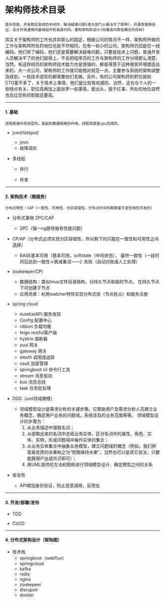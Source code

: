# 架构师技术目录

    提升性能，开发稳定高效的中间件，解决疑难问题(绝大部门人解决不了那种)，开源库替换验证，设计开发通用的基础组件和高级代码，重构架构和设计(向着高内聚低耦合的目标)
      
  其实关于架构师的工作也并非那么的固定，根据公司的情况不一样，架构师所做的工作与架构师所处的地位也是不尽相同，在有一些小的公司，架构师仍旧是在一线编码，他们除了编码，他们还是需要解决疑难问题，只要是技术上问题，普通开发人员解决不了的他们就得上，不会把程序员的工作与架构师的工作分得那么清楚，当然，有这样经历的架构师技术能力也是很强的，都是得意于这种艰苦环境塑造出来的，大一点公司，架构师的工作就可能相对规范一点，主要参与系统的架构调整及规划，一些技术选型的都需要他们去做，另外，有的公司架构师的职位就和CTO差不多了，关于技术上事情，他们是比较有权威的，当然，这也与个人的一些特点有关，职位高再加上能张罗一些事情，爱出头，擅于扛事，所处的地位自然也会比现有的职能还要高。

***
#### 1. 基础

    进程是操作系统层的，能起到数据隔离的作用，线程调度是cpu完成的。
   
- jvm(Hotspot)
  - jmm
  - 故障调优


- 多线程
      
  - 并行

  - 并发

***
#### 2. 架构技术（微服务）

    分布式特性：CAP（一致性，可用性，分区容错性，分布式中间件都是基于这些特性开发的）

- 分布式事物 2PC/CAP
  - 2PC（强一ng致导致有性能问题）
 
  
- CP/AP（分布式必须实现分区容错性，所以剩下的只能在一致性和可用性之间选择）  
  - BASE基本可用（基本可用，softstate（中间状态），
  最终一致性（一段时间后达到一致性->衰减重试——》失败（自动对账或人工处理）


- zookeeper(CP)
  - 数据结构：类似linux文件目录结构，分持久节点和临时节点，
在持久节点下可创建子节点
  - 应用场景：利用watcher特性实现分布式锁（节点抢占）和服务注册

- spring cloud
  - eureka(AP) 服务发现
  - Config 配置中心
  - ribbon 负载均衡
  - feign  restful客户端
  - hystrix 熔断器
  - zuul   网关
  - gateway 网关
  - sleuth 调用连追踪
  - vault  加密管理
  - springboot cli  命令行工具
  - stream 消息驱动
  - bus     消息总线
  - task    任务批处理

- DDD（uml领域建模）
  - 领域模型设计是需求分析的关键步骤。它帮助用户及需求分析人员建立业务概念，确定用户业务的问题域，系统涉及的业务范围等等。
领域模型设计的步骤为：
    1. 从业务描述中提取名词；
    2. 从提取出来的名词中总结业务实体，区分名词中的属性、角色、实体、实例，形成问题域中操作实体的集合；
    3. 从业务实体集合中抽象业务模型，建立问题域的概念（例如，我们把容易变质的水果称之为“短期保持水果”，当然也可以是其它说法，只要能跟用户达成共识即可）；
    4. 用UML提供的方法和图例进行领域模型设计、确定模型之间的关系


- 安全性
  - API增加身份验证，防止恶意调用，反爬虫

***
#### 3. 开发/部署/发布

- TDD 


- CI/CD

***
#### 4. 分布式架构设计（架构图）

- 技术栈
  - springboot（webflux）
  - springcloud
  - kafka
  - redis
  - nginx
  - zookepeer
  - disrupotr
  - docker
  
   

